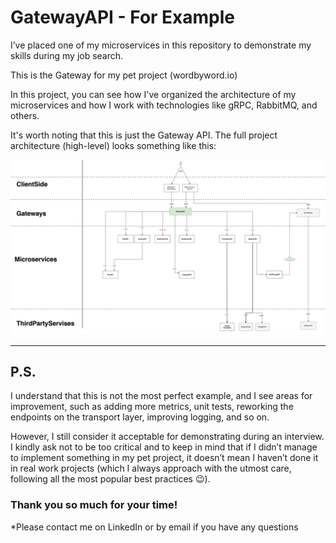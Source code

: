 # GatewayAPI - For Example
I’ve placed one of my microservices in this repository to demonstrate my skills during my job search.

This is the Gateway for my pet project (wordbyword.io)

In this project, you can see how I've organized the architecture of my microservices and how I work with technologies like gRPC, RabbitMQ, and others.

It's worth noting that this is just the Gateway API. The full project architecture (high-level) looks something like this:

![diagram.png](diagram.png)

---
## P.S.
I understand that this is not the most perfect example, and I see areas for improvement, such as adding more metrics, unit tests, reworking the endpoints on the transport layer, improving logging, and so on.

However, I still consider it acceptable for demonstrating during an interview. I kindly ask not to be too critical and to keep in mind that if I didn’t manage to implement something in my pet project, it doesn’t mean I haven’t done it in real work projects (which I always approach with the utmost care, following all the most popular best practices 😉).


### Thank you so much for your time!
*Please contact me on LinkedIn or by email if you have any questions
